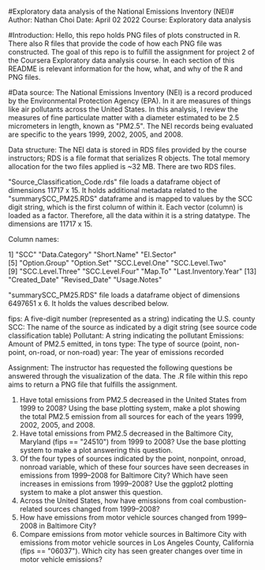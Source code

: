 #Exploratory data analysis of the National Emissions Inventory (NEI)#
Author: Nathan Choi
Date: April 02 2022
Course: Exploratory data analysis

#Introduction: 
Hello, this repo holds PNG files of plots constructed in R. There also R files that provide the code of how each PNG file was constructed. The goal of this repo is to fulfill the assignment for project 2 of the Coursera Exploratory data analysis course. In each section of this README is relevant information for the how, what, and why of the R and PNG files. 

#Data source: 
The National Emissions Inventory (NEI) is a record produced by the Environmental Protection Agency (EPA). In it are measures of things like air pollutants across the United States. In this analysis, I review the measures of fine particulate matter with a diameter estimated to be 2.5 micrometers in length, known as "PM2.5". The NEI records being evaluated are specific to the years 1999, 2002, 2005, and 2008. 

Data structure: The NEI data is stored in RDS files provided by the course instructors; RDS is a file format that serializes R objects. The total memory allocation for the two files applied is ~32 MB. There are two RDS files. 

"Source_Classification_Code.rds" file loads a dataframe object of dimensions 11717 x 15. It holds additional metadata related to the "summarySCC_PM25.RDS" dataframe and is mapped to values by the SCC digit string, which is the first column of within it. Each vector (column) is loaded as a factor. Therefore, all the data within it is a string datatype. The dimensions are 11717 x 15.

Column names: 

1] "SCC"                 "Data.Category"       "Short.Name"          "EI.Sector"          
 [5] "Option.Group"        "Option.Set"          "SCC.Level.One"       "SCC.Level.Two"      
 [9] "SCC.Level.Three"     "SCC.Level.Four"      "Map.To"              "Last.Inventory.Year"
[13] "Created_Date"        "Revised_Date"        "Usage.Notes" 

"summarySCC_PM25.RDS" file loads a dataframe object of dimensions 6497651 x 6. It holds the values described below. 

fips: A five-digit number (represented as a string) indicating the U.S. county
SCC: The name of the source as indicated by a digit string (see source code classification table)
Pollutant: A string indicating the pollutant
Emissions: Amount of PM2.5 emitted, in tons
type: The type of source (point, non-point, on-road, or non-road)
year: The year of emissions recorded

Assignment: The instructor has requested the following questions be answered through the visualization of the data. The .R file within this repo aims to return a PNG file that fulfills the assignment. 

1. Have total emissions from PM2.5 decreased in the United States from 1999 to 2008? Using the base plotting system, make a plot showing the total PM2.5 emission from all sources for each of the years 1999, 2002, 2005, and 2008.
2. Have total emissions from PM2.5 decreased in the Baltimore City, Maryland (fips == "24510") from 1999 to 2008? Use the base plotting system to make a plot answering this question.
3. Of the four types of sources indicated by the point, nonpoint, onroad, nonroad variable, which of these four sources have seen decreases in emissions from 1999–2008 for Baltimore City? Which have seen increases in emissions from 1999–2008? Use the ggplot2 plotting system to make a plot answer this question.
4. Across the United States, how have emissions from coal combustion-related sources changed from 1999–2008?
5. How have emissions from motor vehicle sources changed from 1999–2008 in Baltimore City?
6. Compare emissions from motor vehicle sources in Baltimore City with emissions from motor vehicle sources in Los Angeles County, California (fips == "06037"). Which city has seen greater changes over time in motor vehicle emissions?



